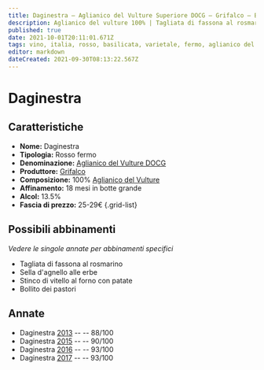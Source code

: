 ```yaml
---
title: Daginestra – Aglianico del Vulture Superiore DOCG – Grifalco – Basilicata (IT) – 25-29€ – 3★-5★
description: Aglianico del vulture 100% | Tagliata di fassona al rosmarino – Sella d'agnello alle erbe – Stinco di vitello al forno – Bollito dei pastori
published: true
date: 2021-10-01T20:11:01.671Z
tags: vino, italia, rosso, basilicata, varietale, fermo, aglianico del vulture, Valutazioni | 5 stelle, Prezzi | 25-29€, Tagliata di fassona al rosmarino, Sella d'agnello alle erbe, Stinco di vitello al forno, Bollito dei pastori
editor: markdown
dateCreated: 2021-09-30T08:13:22.567Z
---
```


# Daginestra

## Caratteristiche
- **Nome:** Daginestra
- **Tipologia:** Rosso fermo 
- **Denominazione:** [Aglianico del Vulture DOCG](/denominazioni/Italia/Basilicata/DOCG/Aglianico-del-Vulture-Superiore)
- **Produttore:** [Grifalco](/produttori/Italia/Basilicata/Grifalco) 
- **Composizione:** 100% [Aglianico del Vulture](/vitigni/Italia/bacca-nera/aglianico-del-vulture)
- **Affinamento:** 18 mesi in botte grande
- **Alcol:** 13.5%
- **Fascia di prezzo:** 25-29€
{.grid-list}


> 
## Possibili abbinamenti
*Vedere le singole annate per abbinamenti specifici*

- Tagliata di fassona al rosmarino
- Sella d'agnello alle erbe
- Stinco di vitello al forno con patate
- Bollito dei pastori

## Annate
- Daginestra [2013](/vini/Italia/Basilicata/Grifalco/Daginestra/2013) -- <span class="star-3"></span> -- 88/100
- Daginestra [2015](/vini/Italia/Basilicata/Grifalco/Daginestra/2015) -- <span class="star-4"></span> -- 90/100 
- Daginestra [2016](/vini/Italia/Basilicata/Grifalco/Daginestra/2016) -- <span class="star-5"></span> -- 93/100
- Daginestra [2017](/vini/Italia/Basilicata/Grifalco/Daginestra/2017) -- <span class="star-5"></span> -- 93/100